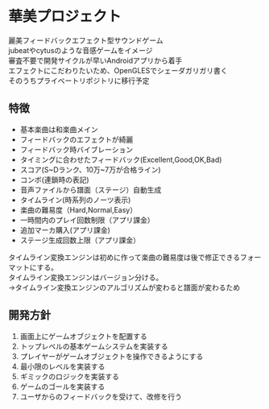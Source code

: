# 華美プロジェクト

麗美フィードバックエフェクト型サウンドゲーム  
jubeatやcytusのような音感ゲームをイメージ  
審査不要で開発サイクルが早いAndroidアプリから着手  
エフェクトにこだわりたいため、OpenGLESでシェーダガリガリ書く    
そのうちプライベートリポジトリに移行予定

## 特徴

* 基本楽曲は和楽曲メイン
* フィードバックのエフェクトが綺麗
* フィードバック時バイブレーション
* タイミングに合わせたフィードバック(Excellent,Good,OK,Bad)
* スコア(S~Dランク、10万~7万が合格ライン)
* コンボ(連鎖時の表記)
* 音声ファイルから譜面（ステージ）自動生成
* タイムライン(時系列のノーツ表示)
* 楽曲の難易度（Hard,Normal,Easy）
* 一時間内のプレイ回数制限（アプリ課金）
* 追加マーカ購入(アプリ課金)
* ステージ生成回数上限（アプリ課金）

タイムライン変換エンジンは初めに作って楽曲の難易度は後で修正できるフォーマットにする。  
タイムライン変換エンジンはバージョン分ける。  
→タイムライン変換エンジンのアルゴリズムが変わると譜面が変わるため  

## 開発方針

1. 画面上にゲームオブジェクトを配置する
2. トップレベルの基本ゲームシステムを実装する
3. プレイヤーがゲームオブジェクトを操作できるようにする
4. 最小限のレベルを実装する
5. ギミックのロジックを実装する
6. ゲームのゴールを実装する
7. ユーザからのフィードバックを受けて、改修を行う
